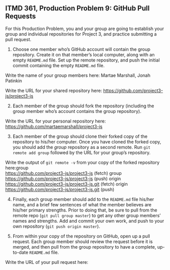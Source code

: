 ## ITMD 361, Production Problem 9: GitHub Pull Requests

For this Production Problem, you and your group are going to establish your group and individual repositories for Project 3, and practice submitting a pull request.

1. Choose one member who’s GitHub account will contain the group repository. Create it on that member’s local computer, along with an empty `README.md` file. Set up the remote repository, and push the initial commit containing the empty `README.md` file.

Write the name of your group members here: Martae Marshall, Jonah Patinkin

Write the URL for your shared repository here: https://github.com/project3-js/project3-js

2. Each member of the group should fork the repository (including the group member who’s account contains the group repository).

Write the URL for your personal repository here: https://github.com/martaemarshall/project3-js

3. Each member of the group should clone their forked copy of the repository to his/her computer. Once you have cloned the forked copy, you should add the *group* repository as a second remote. Run `git remote add group` followed by the URL for your group’s repository.

Write the output of `git remote -v` from your copy of the forked repository here:group  
https://github.com/project3-js/project3-js (fetch)
group   https://github.com/project3-js/project3-js (push)
origin  https://github.com/project3-js/project3-js.git (fetch)
origin  https://github.com/project3-js/project3-js.git (push)


4. Finally, each group member should add to the `README.md` file his/her name, and a brief few sentences of what the member believes are his/her primary strengths. Prior to doing that, be sure to pull from the remote repo (`git pull group master`) to get any other group members’ names and strengths. Add and commit your own work, and push to your own repository (`git push origin master`).

5. From within your copy of the repository on GitHub, open up a pull request. Each group member should review the request before it is merged, and then pull from the group repository to have a complete, up-to-date `README.md` file.

Write the URL of your pull request here:
